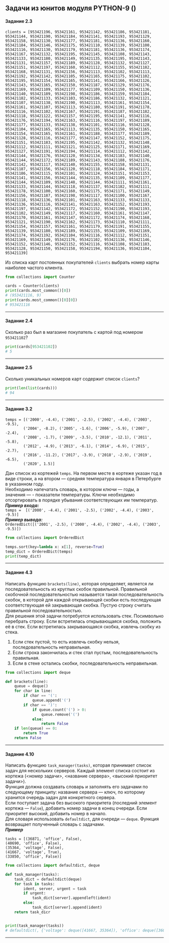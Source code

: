 ## Задачи из юнитов модуля PYTHON-9 () ##

#### **Задание 2.3** ####

```text
clients = [953421196, 953421161, 953421142, 953421186, 953421181, 953421144, 953421190, 953421184, 953421141, 953421193, 953421129, 953421158, 953421130, 953421177, 953421181, 953421136, 953421160, 953421184, 953421146, 953421175, 953421110, 953421139, 953421100, 953421116, 953421130, 953421179, 953421181, 953421136, 953421174, 953421167, 953421132, 953421195, 953421145, 953421108, 953421143, 953421133, 953421180, 953421149, 953421135, 953421195, 953421143, 953421131, 953421157, 953421189, 953421128, 953421132, 953421127, 953421151, 953421197, 953421160, 953421112, 953421155, 953421182, 953421168, 953421131, 953421156, 953421113, 953421102, 953421113, 953421192, 953421142, 953421105, 953421165, 953421175, 953421102, 953421195, 953421154, 953421165, 953421141, 953421166, 953421126, 953421143, 953421165, 953421150, 953421187, 953421129, 953421176, 953421169, 953421109, 953421177, 953421109, 953421150, 953421136, 953421140, 953421189, 953421198, 953421186, 953421159, 953421184, 953421182, 953421133, 953421103, 953421186, 953421132, 953421121, 953421107, 953421138, 953421190, 953421113, 953421161, 953421154, 953421161, 953421107, 953421113, 953421180, 953421191, 953421178, 953421116, 953421102, 953421167, 953421191, 953421187, 953421182, 953421118, 953421122, 953421157, 953421195, 953421141, 953421116, 953421176, 953421194, 953421163, 953421116, 953421197, 953421189, 953421177, 953421133, 953421138, 953421101, 953421116, 953421128, 953421104, 953421165, 953421113, 953421135, 953421150, 953421165, 953421154, 953421165, 953421161, 953421188, 953421177, 953421189, 953421128, 953421116, 953421177, 953421147, 953421152, 953421175, 953421151, 953421183, 953421195, 953421142, 953421132, 953421148, 953421112, 953421111, 953421121, 953421125, 953421171, 953421169, 953421127, 953421191, 953421194, 953421114, 953421112, 953421142, 953421144, 953421176, 953421120, 953421134, 953421183, 953421140, 953421144, 953421172, 953421189, 953421143, 953421188, 953421176, 953421142, 953421117, 953421140, 953421155, 953421158, 953421131, 953421187, 953421156, 953421120, 953421118, 953421184, 953421171, 953421186, 953421115, 953421101, 953421124, 953421151, 953421153, 953421141, 953421156, 953421144, 953421135, 953421109, 953421177, 953421144, 953421109, 953421148, 953421144, 953421111, 953421161, 953421133, 953421144, 953421118, 953421137, 953421182, 953421111, 953421178, 953421100, 953421160, 953421175, 953421171, 953421149, 953421156, 953421187, 953421198, 953421117, 953421100, 953421167, 953421118, 953421136, 953421101, 953421163, 953421133, 953421133, 953421136, 953421116, 953421141, 953421163, 953421152, 953421193, 953421197, 953421142, 953421172, 953421152, 953421190, 953421193, 953421102, 953421149, 953421117, 953421160, 953421161, 953421147, 953421170, 953421161, 953421147, 953421172, 953421174, 953421168, 953421121, 953421190, 953421162, 953421173, 953421110, 953421111, 953421154, 953421157, 953421161, 953421179, 953421191, 953421155, 953421139, 953421180, 953421189, 953421155, 953421109, 953421169, 953421174, 953421192, 953421104, 953421116, 953421112, 953421151, 953421169, 953421149, 953421176, 953421102, 953421136, 953421146, 953421152, 953421146, 953421152, 953421116, 953421108, 953421183, 953421128, 953421150, 953421158, 953421194, 953421136, 953421104, 953421139]
```

Из списка карт постоянных покупателей `clients` выбрать номер карты наиболее
частого клиента.

```python
from collections import Counter

cards = Counter(clients)
print(cards.most_common()[0])
# (953421116, 9)
print(cards.most_common()[0][0])
# 953421116
```

----

#### **Задание 2.4** ####

Сколько раз был в магазине покупатель с картой под номером `953421102`?

```python
print(cards[953421102])
# 5
```

----

#### **Задание 2.5** ####

Сколько уникальных номеров карт содержит список `clients`?

```python
print(len(list(cards)))
# 94
```

----

#### **Задание 3.2** ####

```text
temps = [('2000', -4.4), ('2001', -2.5), ('2002', -4.4), ('2003', -9.5),
        ('2004', -8.2), ('2005', -1.6), ('2006', -5.9), ('2007', -2.4),
        ('2008', -1.7), ('2009', -3.5), ('2010', -12.1), ('2011', -5.8),
        ('2012', -4.9), ('2013', -6.1), ('2014', -6.9), ('2015', -2.7),
        ('2016', -11.2), ('2017', -3.9), ('2018', -2.9), ('2019', -6.5),
        ('2020', 1.5)]
```

Дан список из кортежей `temps`. На первом месте в кортеже указан год в виде
строки, а на втором&nbsp;&mdash; средняя температура января в Петербурге в
указанном году.    
Необходимо напечатать словарь, в котором ключи&nbsp;&mdash; годы, а
значения&nbsp;&mdash; - показатели температуры. Ключи необходимо отсортировать в
порядке убывания соответствующих им температур.    
***Пример входа:***    
`temps =  [('2000', -4.4), ('2001', -2.5), ('2002', -4.4), ('2003', -9.5)]`    
***Пример вывода:***    
`OrderedDict([('2001', -2.5), ('2000', -4.4), ('2002', -4.4), ('2003', -9.5)])`

```python
from collections import OrderedDict

temps.sort(key=lambda x: x[1], reverse=True)
temp_dict = OrderedDict(temps)
print(temp_dict)
```

----

#### **Задание 4.3** ####

Написать функцию `brackets(line)`, которая определяет, является ли
последовательность из круглых скобок правильной. Правильной скобочной
последовательностью называется такая последовательность скобок, в которой для
каждой открывающей скобки есть последующая соответствующая ей закрывающая
скобка. Пустую строку считать правильной последовательностью.    
Для решения этой задачи потребуется использовать стек. Посимвольно перебрать
строку. Если встретилась открывающаяся скобка, положить её в стек. Если
встретилась закрывающаяся скобка, извлечь скобку из стека.

1. Если стек пустой, то есть извлечь скобку нельзя, последовательность
неправильная.
2. Если строка закончилась и стек стал пустым, последовательность правильная.
3. Если в стеке остались скобки, последовательность неправильная.

```python
from collections import deque

def brackets(line):
    queue = deque()
    for char in line:
        if char == '(':
            queue.append('(')
        if char == ')':
            if queue.count('(') > 0:
                queue.remove('(')
            else:
                return False
    if len(queue) == 0:
        return True
    return False
```

----

#### **Задание 4.10** ####

Написать функцию `task_manager(tasks)`, которая принимает список задач для
нескольких серверов. Каждый элемент списка состоит из кортежа (&lt;номер
задачи&gt;, &lt;название сервера&gt;, &lt;высокий приоритет задачи&gt;).    
Функция должна создавать словарь и заполнять его задачами по следующему
принципу: название сервера&nbsp;&mdash; ключ, по которому хранится очередь задач
для конкретного сервера.    
Если поступает задача без высокого приоритета (последний элемент кортежа&nbsp;&mdash;
`False`), добавить номер задачи в конец очереди. Если приоритет высокий,
добавить номер в начало.    
Для словаря использовать `defaultdict`, для очереди&nbsp;&mdash; `deque`.
Функция возвращает полученный словарь с задачами.    
***Пример***    

```text
tasks = [(36871, 'office', False),
(40690, 'office', False),
(35364, 'voltage', False),
(41667, 'voltage', True),
(33850, 'office', False)]
```

```python
from collections import defaultdict, deque

def task_manager(tasks):
    task_dict = defaultdict(deque)
    for task in tasks:
        ident, server, urgent = task
        if urgent:
            task_dict[server].appendleft(ident)
        else:
            task_dict[server].append(ident)
    return task_dicr


print(task_manager(tasks))
# defaultdict(, {'voltage': deque([41667, 35364]), 'office': deque([36871, 40690, 33850])})
```

----
